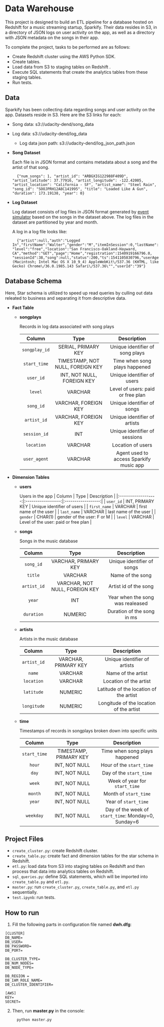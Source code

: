 # **Data Warehouse**
This project is designed to build an ETL pipeline for a database hosted on Redshift for a music streaming startup, Sparkify. Their data resides in S3, in a directory of JSON logs on user activity on the app, as well as a directory with JSON metadata on the songs in their app. 

To complete the project, tasks to be performed are as follows: 

* Create Redshift cluster using the AWS Python SDK.
* Create tables.
* Load data from S3 to staging tables on Redshift .
* Execute SQL statements that create the analytics tables from these staging tables.
* Run tests. 

## **Data**
Sparkify has been collecting data regarding songs and user activity on the app. Datasets reside in S3. Here are the S3 links for each:

* Song data: s3://udacity-dend/song_data
* Log data: s3://udacity-dend/log_data
  
  * Log data json path: s3://udacity-dend/log_json_path.json

* **Song Dataset**

    Each file is in JSON format and contains metadata about a song and the artist of that song.

        {"num_songs": 1, "artist_id": "ARBGXIG122988F409D", "artist_latitude": 37.77916, "artist_longitude": -122.42005, "artist_location": "California - SF", "artist_name": "Steel Rain", "song_id": "SOOJPRH12A8C141995", "title": "Loaded Like A Gun", "duration": 173.19138, "year": 0}

* **Log Dataset**
    
    Log dataset consists of log files in JSON format generated by [event simulator](https://github.com/Interana/eventsim) based on the songs in the dataset above. The log files in the dataset are partitioned by year and month.

    A log in a log file looks like: 
     
        {"artist":null,"auth":"Logged In","firstName":"Walter","gender":"M","itemInSession":0,"lastName":"Frye","length":null, "level":"free","location":"San Francisco-Oakland-Hayward, CA","method":"GET","page":"Home","registration":1540919166796.0, "sessionId":38,"song":null,"status":200,"ts":1541105830796,"userAgent":"\"Mozilla\/5.0 (Macintosh; Intel Mac OS X 10_9_4) AppleWebKit\/537.36 (KHTML, like Gecko) Chrome\/36.0.1985.143 Safari\/537.36\"","userId":"39"} 


## **Database Schema**
Here, Star schema is utilized to speed up read queries by culling out data releated to business and separating it from descriptive data.

* **Fact Table**
    * **songplays** 

        Records in log data associated with song plays

        |       Column        |       Type         |     Description    |
        |:-------------------:|:------------------:|:------------------:|
        | `songplay_id` | SERIAL, PRIMARY KEY | Unique identifier of song plays|
        | `start_time`  | TIMESTAMP, NOT NULL, FOREIGN KEY | Time when song plays happened |
        | `user_id`     | INT, NOT NULL, FOREIGN KEY | Unique identifier of  users |  
        | `level`       | VARCHAR | Level of users: paid or free plan | 
        | `song_id`     | VARCHAR, FOREIGN KEY | Unique identifier of songs | 
        | `artist_id`   | VARCHAR, FOREIGN KEY | Unique identifier of artists |
        | `session_id`  | INT | Unique identifier of sessions | 
        | `location`    | VARCHAR | Location of users | 
        | `user_agent`  | VARCHAR | Agent used to access Sparkify music app |

* **Dimension Tables**
    * **users**

        Users in the app
        |       Column        |       Type         |     Description    |
        |:-------------------:|:------------------:|:------------------:|
        | `user_id` | INT, PRIMARY KEY | Unique identifier of users |
        | `first_name` | VARCHAR | first name of the user |
        | `last_name` | VARCHAR | last name of the user |
        | `gender` | CHAR(1) | gender of the user: F or M |
        | `level` | VARCHAR | Level of the user: paid or free plan |  

    * **songs**

        Songs in the music database

        |       Column        |       Type         |     Description    |
        |:-------------------:|:------------------:|:------------------:|
        | `song_id` | VARCHAR, PRIMARY KEY | Unique identifier of songs |  
        | `title` | VARCHAR | Name of the song | 
        | `artist_id` | VARCHAR, NOT NULL, FOREIGN KEY | Artist id of the song | 
        | `year` | INT | Year when the song was realeased |
        | `duration` | NUMERIC | Duration of the song in ms | 

    * **artists**

        Artists in the music database

        |       Column        |       Type         |     Description    |
        |:-------------------:|:------------------:|:------------------:|
        | `artist_id` | VARCHAR, PRIMARY KEY | Unique identifier of artists | 
        | `name` | VARCHAR | Name of the artist |
        | `location` | VARCHAR | Location of the artist |
        | `latitude` | NUMERIC | Latitude of the location of the artist | 
        | `longitude` | NUMERIC | Longitude of the location of the artist |  

    * **time**

        Timestamps of records in songplays broken down into specific units

        |       Column        |       Type         |     Description    |
        |:-------------------:|:------------------:|:------------------:|        
        | `start_time` | TIMESTAMP, PRIMARY KEY | Time when song plays happened |
        | `hour` | INT, NOT NULL | Hour of the `start_time` | 
        | `day` | INT, NOT NULL | Day of the `start_time` |
        | `week` | INT, NOT NULL | Week of year for `start_time` | 
        | `month` | INT, NOT NULL | Month of `start_time` |
        | `year` | INT, NOT NULL | Year of `start_time` | 
        | `weekday` | INT, NOT NULL | Day of the week of `start_time`: Monday=0, Sunday=6 | 

## **Project Files**
* `create_cluster.py`: create Redshift cluster. 
* `create_table.py`: create fact and dimension tables for the star schema in Redshift.
* `etl.py`: load data from S3 into staging tables on Redshift and then process that data into analytics tables on Redshift.
* `sql_queries.py`: define SQL statements, which will be imported into `create_table.py` and `etl.py`.
* `master.py`: run `create_cluster.py`, `create_table.py`, and `etl.py` sequentially.
* `test.ipynb`: run tests.

## **How to run**

   1. Fill the following parts in configuration file named **dwh.dfg**: 

    [CLUSTER]  
    DB_NAME= 
    DB_USER=  
    DB_PASSWORD= 
    DB_PORT= 

    DB_CLUSTER_TYPE=
    DB_NUM_NODES=
    DB_NODE_TYPE=

    DB_REGION = 
    DB_IAM_ROLE_NAME=
    DB_CLUSTER_IDENTIFIER=

    [AWS]
    KEY= 
    SECRET= 

   2. Then, run **master.py** in the console:

            python master.py
